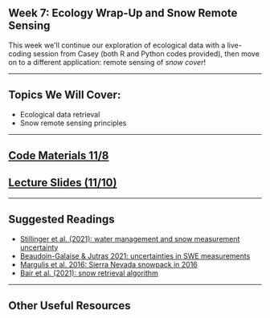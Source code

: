 ## Week 7: Ecology Wrap-Up and Snow Remote Sensing

This week we'll continue our exploration of ecological data with a live-coding session from Casey (both R and Python codes provided), then move on to a different application: remote sensing of _snow cover_!

---------------------------
## Topics We Will Cover:

* Ecological data retrieval
* Snow remote sensing principles

---------------------------
## [Code Materials 11/8](https://github.com/oharac/eds220_ecol_datasets)
## [Lecture Slides (11/10)](https://drive.google.com/file/d/1Woa-QkzZYjeodl0wUXwcE2LufhS8rk2m/view?usp=sharing) 

---------------------------
## Suggested Readings
* [Stillinger et al. (2021): water management and snow measurement uncertainty](https://drive.google.com/file/d/1u9wGKU--2mPcyiNWB4yaMuohVjV2C4xC/view?usp=sharing)
* [Beaudoin-Galaise & Jutras 2021: uncertainties in SWE measurements](https://drive.google.com/file/d/1qoNz1ELpgSGTdSCaRdFi6nu4xQeF0FhL/view?usp=sharing)
* [Margulis et al. 2016: Sierra Nevada snowpack in 2016](https://drive.google.com/file/d/1YfbsZj5QHIlGIq68RPoB6JzTbdUctfrn/view?usp=sharing)
* [Bair et al. (2021): snow retrieval algorithm](https://drive.google.com/file/d/1Lt9dHJuU7GMAQ5YzQA8XQBSamJAuNFvZ/view?usp=sharing)

----------------------------
## Other Useful Resources



